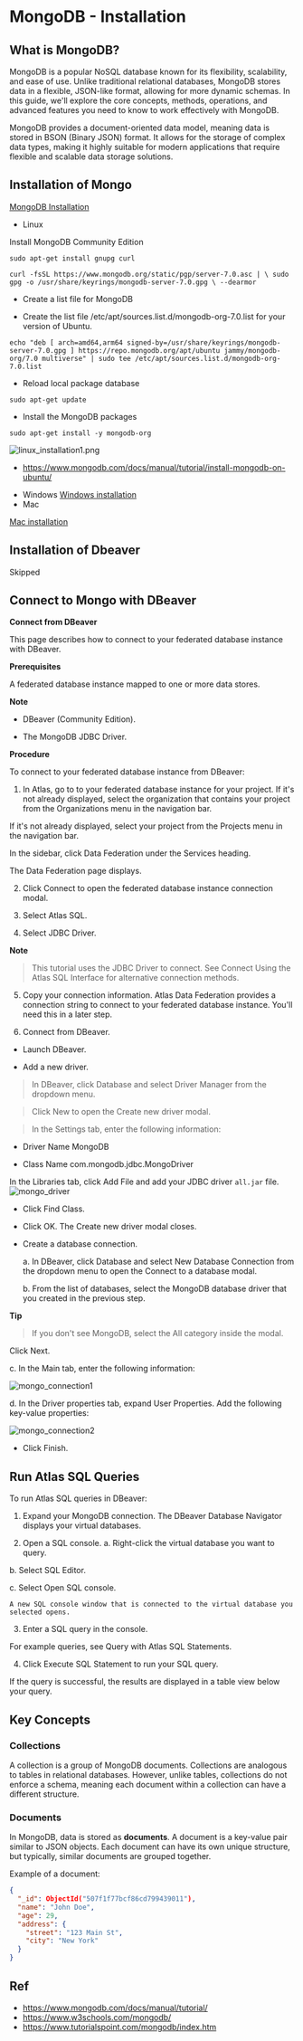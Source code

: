 # MongoDB - Installation

## What is MongoDB?

MongoDB is a popular NoSQL database known for its flexibility, scalability, and ease of use. Unlike traditional relational databases, MongoDB stores data in a flexible, JSON-like format, allowing for more dynamic schemas. In this guide, we'll explore the core concepts, methods, operations, and advanced features you need to know to work effectively with MongoDB.

MongoDB provides a document-oriented data model, meaning data is stored in BSON (Binary JSON) format. It allows for the storage of complex data types, making it highly suitable for modern applications that require flexible and scalable data storage solutions.

## Installation of Mongo

[MongoDB Installation](https://www.mongodb.com/try/download/community)

* Linux 

Install MongoDB Community Edition

`sudo apt-get install gnupg curl`

`curl -fsSL https://www.mongodb.org/static/pgp/server-7.0.asc | \
sudo gpg -o /usr/share/keyrings/mongodb-server-7.0.gpg \
--dearmor`

* Create a list file for MongoDB

* Create the list file /etc/apt/sources.list.d/mongodb-org-7.0.list for your version of Ubuntu.

```
echo "deb [ arch=amd64,arm64 signed-by=/usr/share/keyrings/mongodb-server-7.0.gpg ] https://repo.mongodb.org/apt/ubuntu jammy/mongodb-org/7.0 multiverse" | sudo tee /etc/apt/sources.list.d/mongodb-org-7.0.list
```
* Reload local package database

`sudo apt-get update`

* Install the MongoDB packages

`sudo apt-get install -y mongodb-org`

![linux_installation1.png](../../../images/database/linux_installation1.png)

- https://www.mongodb.com/docs/manual/tutorial/install-mongodb-on-ubuntu/

* Windows
[Windows installation](https://www.mongodb.com/docs/manual/tutorial/install-mongodb-on-windows/)
* Mac

[Mac installation](https://www.mongodb.com/docs/manual/tutorial/install-mongodb-on-os-x/)

## Installation of Dbeaver
Skipped

## Connect to Mongo with DBeaver

**Connect from DBeaver**

This page describes how to connect to your federated database instance with DBeaver.

**Prerequisites**

A federated database instance mapped to one or more data stores.

**Note**

* DBeaver (Community Edition).

* The MongoDB JDBC Driver.

**Procedure**

To connect to your federated database instance from DBeaver:

1. In Atlas, go to to your federated database instance for your project.
If it's not already displayed, select the organization that contains your project from the  Organizations menu in the navigation bar.

If it's not already displayed, select your project from the Projects menu in the navigation bar.

In the sidebar, click Data Federation under the Services heading.

The Data Federation page displays.

2. Click Connect to open the federated database instance connection modal.

3. Select Atlas SQL.

4. Select JDBC Driver.

**Note**
>This tutorial uses the JDBC Driver to connect. See Connect Using the Atlas SQL Interface for alternative connection methods.

5. Copy your connection information.
Atlas Data Federation provides a connection string to connect to your federated database instance. You'll need this in a later step.

6. Connect from DBeaver.

* Launch DBeaver.

* Add a new driver.
>In DBeaver, click Database and select Driver Manager from the dropdown menu.

>Click New to open the Create new driver modal.

>In the Settings tab, enter the following information:

* Driver Name
  MongoDB

* Class Name
    com.mongodb.jdbc.MongoDriver

In the Libraries tab, click Add File and add your JDBC driver `all.jar` file.
![mongo_driver](mongo_driver.png)

* Click Find Class.

* Click OK. The Create new driver modal closes.

* Create a database connection.

  a. In DBeaver, click Database and select New Database Connection from the dropdown menu to open the Connect to a database modal.

  b. From the list of databases, select the MongoDB database driver that you created in the previous step.

**Tip**
>If you don't see MongoDB, select the All category inside the modal.

   Click Next.

  c. In the Main tab, enter the following information:
  
 ![mongo_connection1](../../../images/database/mongo_connection1.png)

  d. In the Driver properties tab, expand User Properties. Add the following key-value properties:

 ![mongo_connection2](../../../images/database/mongo_connection2.png)

* Click Finish.

## Run Atlas SQL Queries

To run Atlas SQL queries in DBeaver:

1. Expand your MongoDB connection.
The DBeaver Database Navigator displays your virtual databases.

2. Open a SQL console.
  a. Right-click the virtual database you want to query.

  b. Select SQL Editor.

  c. Select Open SQL console.

    A new SQL console window that is connected to the virtual database you selected opens.

3. Enter a SQL query in the console.

For example queries, see Query with Atlas SQL Statements.

4. Click Execute SQL Statement to run your SQL query.

If the query is successful, the results are displayed in a table view below your query.

## Key Concepts

### Collections

A collection is a group of MongoDB documents. Collections are analogous to tables in relational databases. However, unlike tables, collections do not enforce a schema, meaning each document within a collection can have a different structure.

### Documents

In MongoDB, data is stored as **documents**. A document is a key-value pair similar to JSON objects. Each document can have its own unique structure, but typically, similar documents are grouped together.

Example of a document:

```json
{
  "_id": ObjectId("507f1f77bcf86cd799439011"),
  "name": "John Doe",
  "age": 29,
  "address": {
    "street": "123 Main St",
    "city": "New York"
  }
}
```

## Ref

- https://www.mongodb.com/docs/manual/tutorial/
- https://www.w3schools.com/mongodb/
- https://www.tutorialspoint.com/mongodb/index.htm